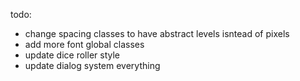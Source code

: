 todo:
- change spacing classes to have abstract levels isntead of pixels
- add more font global classes
- update dice roller style
- update dialog system everything